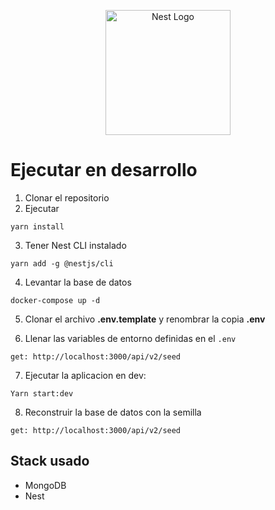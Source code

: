 <p align="center">
  <a href="http://nestjs.com/" target="blank"><img src="https://nestjs.com/img/logo-small.svg" width="200" alt="Nest Logo" /></a>
</p>

# Ejecutar en desarrollo

1. Clonar el repositorio
2. Ejecutar
```
yarn install
```
3. Tener Nest CLI instalado
```
yarn add -g @nestjs/cli
```

4. Levantar la base de datos
```
docker-compose up -d
```
5. Clonar el archivo __.env.template__ y renombrar la copia __.env__

6. Llenar las variables de entorno definidas en el ```.env```
```
get: http://localhost:3000/api/v2/seed
```

7. Ejecutar la aplicacion en dev:
```
Yarn start:dev
```

8. Reconstruir la base de datos con la semilla
```
get: http://localhost:3000/api/v2/seed
```

## Stack usado
* MongoDB
* Nest